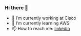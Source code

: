 ### Hi there 👋

- 🔭 I’m currently working at Cisco 
- 🌱 I’m currently learning AWS
- 📫 How to reach me: [linkedin](https://www.linkedin.com/in/chase-chengtao-wang)

